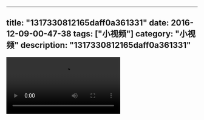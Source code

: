 
---
title: "1317330812165daff0a361331"
date: 2016-12-09-00-47-38
tags: ["小视频"]
category: "小视频"
description: "1317330812165daff0a361331"
---
<video src="http://ohtsqip0g.bkt.clouddn.com/1317330812165daff0a361331.mp4" controls="controls"></video>
